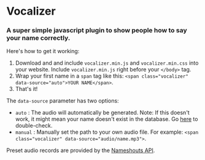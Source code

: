 # Vocalizer
### A super simple javascript plugin to show people how to say your name correctly.

Here's how to get it working:

1. Download and and include `vocalizer.min.js` and `vocalizer.min.css` into your website. Include `vocalizer.min.js` right before your `</body>` tag.
2. Wrap your first name in a `span` tag like this: `<span class="vocalizer" data-source="auto">YOUR NAME</span>`.
3. That's it!

The `data-source` parameter has two options:
- `auto` : The audio will automatically be generated. Note: If this doesn't work, it might mean your name doesn't exist in the database. Go [here](https://www.nameshouts.com/) to double-check.
- `manual` : Manually set the path to your own audio file. For example: `<span class="vocalizer" data-source="audio/name.mp3">`.

Preset audio records are provided by the [Nameshouts API](https://www.nameshouts.com/).
